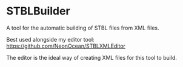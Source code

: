 # STBLBuilder
A tool for the automatic building of STBL files from XML files.

Best used alongside my editor tool:
https://github.com/NeonOcean/STBLXMLEditor

The editor is the ideal way of creating XML files for this tool to build.
